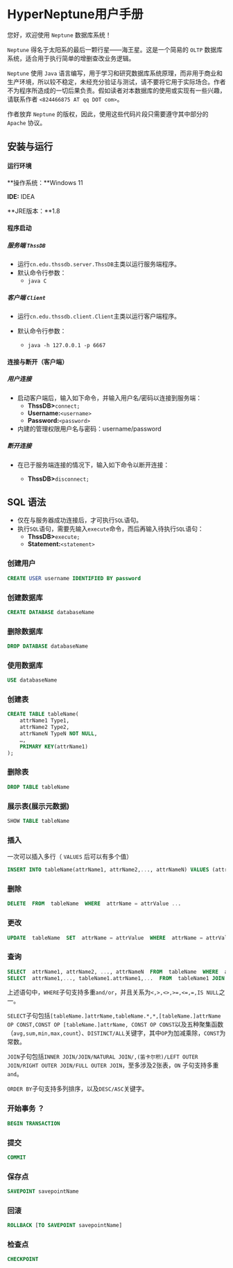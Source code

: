 # HyperNeptune用户手册

您好，欢迎使用 `Neptune` 数据库系统！

`Neptune` 得名于太阳系的最后一颗行星——海王星。这是一个简易的 `OLTP` 数据库系统，适合用于执行简单的增删查改业务逻辑。

`Neptune` 使用 `Java` 语言编写，用于学习和研究数据库系统原理，而非用于商业和生产环境，所以较不稳定，未经充分验证与测试，请不要将它用于实际场合。作者不为程序所造成的一切后果负责。假如读者对本数据库的使用或实现有一些兴趣，请联系作者 `<824466875 AT qq DOT com>`。

作者放弃 `Neptune` 的版权，因此，使用这些代码片段只需要遵守其中部分的 `Apache` 协议。 

## 安装与运行

#### **运行环境**

**操作系统：**Windows 11

**IDE:**  IDEA

**JRE版本：**1.8

#### 程序启动

##### 服务端  `ThssDB`

* 运行`cn.edu.thssdb.server.ThssDB`主类以运行服务端程序。
* 默认命令行参数：
  * `java C`

##### 客户端  `Client`

* 运行`cn.edu.thssdb.client.Client`主类以运行客户端程序。
* 默认命令行参数：

  - `java -h 127.0.0.1 -p 6667`

#### 连接与断开（客户端）

##### 用户连接

* 启动客户端后，输入如下命令，并输入用户名/密码以连接到服务端：
  * **ThssDB>**`connect;`
  * **Username:**`<username>`
  * **Password:**`<password>`
* 内建的管理权限用户名与密码：username/password

##### 断开连接

* 在已于服务端连接的情况下，输入如下命令以断开连接：

  * **ThssDB>**`disconnect;`

## SQL 语法

* 仅在与服务器成功连接后，才可执行`SQL`语句。
* 执行`SQL`语句，需要先输入`execute`命令，而后再输入待执行`SQL`语句：
  * **ThssDB>**`execute;`
  * **Statement:**`<statement>`

### 创建用户

```sql
CREATE USER username IDENTIFIED BY password
```

### 创建数据库

```sql
CREATE DATABASE databaseName
```

### 删除数据库

```sql
DROP DATABASE databaseName
```

### 使用数据库

```sql
USE databaseName
```

### 创建表

```sql
CREATE TABLE tableName(
    attrName1 Type1, 
    attrName2 Type2,
    attrNameN TypeN NOT NULL,     
    …, 
    PRIMARY KEY(attrName1)
);
```

### 删除表

```sql
DROP TABLE tableName
```

### 展示表(展示元数据)

```sql
SHOW TABLE tableName
```

### 插入

一次可以插入多行（ `VALUES` 后可以有多个值）

```sql
INSERT INTO tableName(attrName1, attrName2,..., attrNameN) VALUES (attrValue1, attrValue2,..., attrValueN), ...
```

### 删除

```sql
DELETE  FROM  tableName  WHERE  attrName = attrValue ...
```

### 更改

```sql
UPDATE  tableName  SET  attrName = attrValue  WHERE  attrName = attrValue ...
```

### 查询

```sql
SELECT  attrName1, attrName2, ..., attrNameN  FROM  tableName  WHERE  attrName1 = attrValue ... ORDER BY attrName1, ... [DESC/ASC]
SELECT  attrName1,..., tableName1.attrName1,...  FROM  tableName1 JOIN tableName2  ON  tableName1.attrName1 = tableName2.attrName2 WHERE  attrName1 = attrValue ... ORDER BY attrName1, ... [DESC/ASC]
```

上述语句中，`WHERE`子句支持多重`and/or`，并且关系为`<,>,<>,>=,<=,=,IS NULL`之一。

`SELECT`子句包括`[tableName.]attrName,tableName.*,*,[tableName.]attrName OP CONST,CONST OP [tableName.]attrName, CONST OP CONST`以及五种聚集函数（`avg,sum,min,max,count`）、`DISTINCT/ALL`关键字，其中`OP`为加减乘除，`CONST`为常数。

`JOIN`子句包括`INNER JOIN/JOIN/NATURAL JOIN/,(笛卡尔积)/LEFT OUTER JOIN/RIGHT OUTER JOIN/FULL OUTER JOIN`，至多涉及2张表，`ON` 子句支持多重`and`。

`ORDER BY`子句支持多列排序，以及`DESC/ASC`关键字。

### 开始事务 ？

```sql
BEGIN TRANSACTION
```

### 提交

```sql
COMMIT
```

### 保存点

```sql
SAVEPOINT savepointName
```

### 回滚

```sql
ROLLBACK [TO SAVEPOINT savepointName]
```

### 检查点

```sql
CHECKPOINT
```
